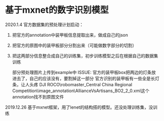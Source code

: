 # 基于mxnet的数字识别模型


2020.1.4
官方数据集的预处理计划启动：
1. 把官方的annotation中装甲板信息提取出来，做成自己的json
2. 把官方的原图中的装甲板部分分割出来（可能做数字部分的切割）
3. 把这两部分信息整合成自己的训练集，初步训练模型之后在根据自己的数据集训练
   
   部分预处理图片上传到example中
   ISSUE:
   官方的装甲板box把两边的灯条放进去了，自己的应该没有，要割掉这一部分
   官方识别的装甲板有一些全是长灯条，让人头疼
   DJI ROCO\robomaster_Central China Regional Competition\image_annotation\AllianceVsArtisans_BO2_2_0.xml这个annotation找不到原图文件

2019.12.26
基于mxnet框架，用了lenet的结构搭的模型。还没处理训练集，没训练
